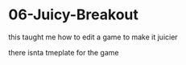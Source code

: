 # 06-Juicy-Breakout
this taught me how to edit a game to make it juicier


there isnta tmeplate for the game 
